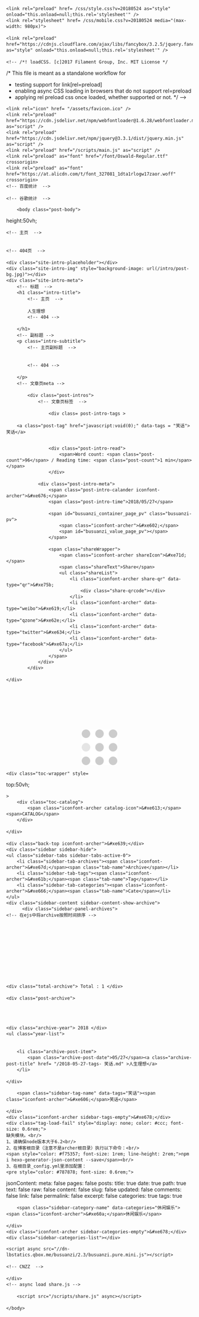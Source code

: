 <!DOCTYPE html>
<html>
    <!-- title -->




<head>
    <meta charset="utf-8">
    <meta name="viewport" content="width=device-width, initial-scale=1.0, user-scalable=no" >
    <meta name="author" content="my">
    <meta name="renderer" content="webkit">
    <meta name="copyright" content="my">
    <meta name="keywords" content="Hexo | my">
    <meta name="description" content="">
    <meta name="Cache-Control" content="no-cache">
    <meta http-equiv="X-UA-Compatible" content="IE=edge,chrome=1"/>
    <title>人生理想 · Blog</title>
    <style type="text/css">
    @font-face {
        font-family: 'Oswald-Regular';
        src: url("/font/Oswald-Regular.ttf");
    }

    body {
        margin: 0;
    }

    header,
    footer,
    .back-top,
    .sidebar,
    .container,
    .site-intro-meta,
    .toc-wrapper {
        display: none;
    }

    .site-intro {
        position: relative;
        z-index: 3;
        width: 100%;
        /* height: 50vh; */
        overflow: hidden;
    }

    .site-intro-placeholder {
        position: absolute;
        z-index: -2;
        top: 0;
        left: 0;
        width: calc(100% + 300px);
        height: 100%;
        background: repeating-linear-gradient(-45deg, #444 0, #444 80px, #333 80px, #333 160px);
        background-position: center center;
        transform: translate3d(-226px, 0, 0);
        animation: gradient-move 2.5s ease-out 0s 1;
    }

    @keyframes gradient-move {
        0% {
            transform: translate3d(-226px, 0, 0);
        }
        100% {
            transform: translate3d(0, 0, 0);
        }
    }

</style>

    <link rel="preload" href= /css/style.css?v=20180524 as="style" onload="this.onload=null;this.rel='stylesheet'" />
    <link rel="stylesheet" href= /css/mobile.css?v=20180524 media="(max-width: 980px)">
    
    <link rel="preload" href="https://cdnjs.cloudflare.com/ajax/libs/fancybox/3.2.5/jquery.fancybox.min.css" as="style" onload="this.onload=null;this.rel='stylesheet'" />
        
    <!-- /*! loadCSS. [c]2017 Filament Group, Inc. MIT License */
/* This file is meant as a standalone workflow for
- testing support for link[rel=preload]
- enabling async CSS loading in browsers that do not support rel=preload
- applying rel preload css once loaded, whether supported or not.
*/ -->
<script>
(function( w ){
	"use strict";
	// rel=preload support test
	if( !w.loadCSS ){
		w.loadCSS = function(){};
	}
	// define on the loadCSS obj
	var rp = loadCSS.relpreload = {};
	// rel=preload feature support test
	// runs once and returns a function for compat purposes
	rp.support = (function(){
		var ret;
		try {
			ret = w.document.createElement( "link" ).relList.supports( "preload" );
		} catch (e) {
			ret = false;
		}
		return function(){
			return ret;
		};
	})();

	// if preload isn't supported, get an asynchronous load by using a non-matching media attribute
	// then change that media back to its intended value on load
	rp.bindMediaToggle = function( link ){
		// remember existing media attr for ultimate state, or default to 'all'
		var finalMedia = link.media || "all";

		function enableStylesheet(){
			link.media = finalMedia;
		}

		// bind load handlers to enable media
		if( link.addEventListener ){
			link.addEventListener( "load", enableStylesheet );
		} else if( link.attachEvent ){
			link.attachEvent( "onload", enableStylesheet );
		}

		// Set rel and non-applicable media type to start an async request
		// note: timeout allows this to happen async to let rendering continue in IE
		setTimeout(function(){
			link.rel = "stylesheet";
			link.media = "only x";
		});
		// also enable media after 3 seconds,
		// which will catch very old browsers (android 2.x, old firefox) that don't support onload on link
		setTimeout( enableStylesheet, 3000 );
	};

	// loop through link elements in DOM
	rp.poly = function(){
		// double check this to prevent external calls from running
		if( rp.support() ){
			return;
		}
		var links = w.document.getElementsByTagName( "link" );
		for( var i = 0; i < links.length; i++ ){
			var link = links[ i ];
			// qualify links to those with rel=preload and as=style attrs
			if( link.rel === "preload" && link.getAttribute( "as" ) === "style" && !link.getAttribute( "data-loadcss" ) ){
				// prevent rerunning on link
				link.setAttribute( "data-loadcss", true );
				// bind listeners to toggle media back
				rp.bindMediaToggle( link );
			}
		}
	};

	// if unsupported, run the polyfill
	if( !rp.support() ){
		// run once at least
		rp.poly();

		// rerun poly on an interval until onload
		var run = w.setInterval( rp.poly, 500 );
		if( w.addEventListener ){
			w.addEventListener( "load", function(){
				rp.poly();
				w.clearInterval( run );
			} );
		} else if( w.attachEvent ){
			w.attachEvent( "onload", function(){
				rp.poly();
				w.clearInterval( run );
			} );
		}
	}


	// commonjs
	if( typeof exports !== "undefined" ){
		exports.loadCSS = loadCSS;
	}
	else {
		w.loadCSS = loadCSS;
	}
}( typeof global !== "undefined" ? global : this ) );
</script>

    <link rel="icon" href= "/assets/favicon.ico" />
    <link rel="preload" href="https://cdn.jsdelivr.net/npm/webfontloader@1.6.28/webfontloader.min.js" as="script" />    
    <link rel="preload" href="https://cdn.jsdelivr.net/npm/jquery@3.3.1/dist/jquery.min.js" as="script" />
    <link rel="preload" href="/scripts/main.js" as="script" />
    <link rel="preload" as="font" href="/font/Oswald-Regular.ttf" crossorigin>
    <link rel="preload" as="font" href="https://at.alicdn.com/t/font_327081_1dta1rlogw17zaor.woff" crossorigin>
    <!-- 百度统计  -->
    
    <!-- 谷歌统计  -->
    
</head>

    
        <body class="post-body">
    
    
<header class="header">

    <div class="read-progress"></div>
    <div class="header-sidebar-menu">&#xe775;</div>
    <!-- post页的toggle banner  -->
    
    <div class="banner">
            <div class="blog-title">
                <a href="/" >kiss4</a>
            </div>
            <div class="post-title">
                <a href="#" class="post-name">人生理想</a>
            </div>
    </div>
    
    <a class="home-link" href=/>kiss4</a>
</header>
    <div class="wrapper">
        <div class="site-intro" style=








height:50vh;

>
    
    <!-- 主页  -->
    
    
    <!-- 404页  -->
            
    <div class="site-intro-placeholder"></div>
    <div class="site-intro-img" style="background-image: url(/intro/post-bg.jpg)"></div>
    <div class="site-intro-meta">
        <!-- 标题  -->
        <h1 class="intro-title">
            <!-- 主页  -->
            
            人生理想
            <!-- 404 -->
            
        </h1>
        <!-- 副标题 -->
        <p class="intro-subtitle">
            <!-- 主页副标题  -->
            
            
            <!-- 404 -->
            
        </p>
        <!-- 文章页meta -->
        
            <div class="post-intros">
                <!-- 文章页标签  -->
                
                    <div class= post-intro-tags >
    
        <a class="post-tag" href="javascript:void(0);" data-tags = "笑话">笑话</a>
    
</div>
                
                
                    <div class="post-intro-read">
                        <span>Word count: <span class="post-count">96</span> / Reading time: <span class="post-count">1 min</span></span>
                    </div>
                
                <div class="post-intro-meta">
                    <span class="post-intro-calander iconfont-archer">&#xe676;</span>
                    <span class="post-intro-time">2018/05/27</span>
                    
                    <span id="busuanzi_container_page_pv" class="busuanzi-pv">
                        <span class="iconfont-archer">&#xe602;</span>
                        <span id="busuanzi_value_page_pv"></span>
                    </span>
                    
                    <span class="shareWrapper">
                        <span class="iconfont-archer shareIcon">&#xe71d;</span>
                        <span class="shareText">Share</span>
                        <ul class="shareList">
                            <li class="iconfont-archer share-qr" data-type="qr">&#xe75b;
                                <div class="share-qrcode"></div>
                            </li>
                            <li class="iconfont-archer" data-type="weibo">&#xe619;</li>
                            <li class="iconfont-archer" data-type="qzone">&#xe62e;</li>
                            <li class="iconfont-archer" data-type="twitter">&#xe634;</li>
                            <li class="iconfont-archer" data-type="facebook">&#xe67a;</li>
                        </ul>
                    </span>
                </div>
            </div>
        
    </div>
</div>
        <script>
  // load webfont-loader async, and add callback function
  function async(u, cb, err) {
    var d = document, t = 'script',
      o = d.createElement(t),
      s = d.getElementsByTagName(t)[0];
    o.src = u;
    if (cb) { o.addEventListener('load', function (e) { cb(null, e); }, false); }
    if (err) { o.addEventListener('error', function (e) { err(null, e); }, false); }
    s.parentNode.insertBefore(o, s);
  }
  
  // get user agent
  var browser = {
    versions: function () {
      var u = window.navigator.userAgent;
      return {
        userAgent: u,
        trident: u.indexOf('Trident') > -1, //IE内核
        presto: u.indexOf('Presto') > -1, //opera内核
        webKit: u.indexOf('AppleWebKit') > -1, //苹果、谷歌内核
        gecko: u.indexOf('Gecko') > -1 && u.indexOf('KHTML') == -1, //火狐内核
        mobile: !!u.match(/AppleWebKit.*Mobile.*/), //是否为移动终端
        ios: !!u.match(/\(i[^;]+;( U;)? CPU.+Mac OS X/), //ios终端
        android: u.indexOf('Android') > -1 || u.indexOf('Linux') > -1, //android终端或者uc浏览器
        iPhone: u.indexOf('iPhone') > -1 || u.indexOf('Mac') > -1, //是否为iPhone或者安卓QQ浏览器
        iPad: u.indexOf('iPad') > -1, //是否为iPad
        webApp: u.indexOf('Safari') == -1, //是否为web应用程序，没有头部与底部
        weixin: u.indexOf('MicroMessenger') == -1, //是否为微信浏览器
        uc: u.indexOf('UCBrowser') > -1 //是否为android下的UC浏览器
      };
    }()
  }
  console.log("userAgent:" + browser.versions.userAgent);

  // callback
  function fontLoaded() {
    console.log('font loaded');
    if (document.getElementsByClassName('site-intro-meta')) {
      document.getElementsByClassName('intro-title')[0].classList.add('intro-fade-in');
      document.getElementsByClassName('intro-subtitle')[0].classList.add('intro-fade-in');
      var postIntros = document.getElementsByClassName('post-intros')[0]
      if (postIntros) {
        postIntros.classList.add('post-fade-in');
      }
    }
  }

  // UC不支持跨域，所以直接显示
  function asyncCb(){
    if (browser.versions.uc) {
      console.log("UCBrowser");
      fontLoaded();
    } else {
      WebFont.load({
        custom: {
          families: ['Oswald-Regular']
        },
        loading: function () {  //所有字体开始加载
          // console.log('loading');
        },
        active: function () {  //所有字体已渲染
          fontLoaded();
        },
        inactive: function () { //字体预加载失败，无效字体或浏览器不支持加载
          console.log('inactive: timeout');
          fontLoaded();
        },
        timeout: 5000 // Set the timeout to two seconds
      });
    }
  }

  function asyncErr(){
    console.warn('script load from CDN failed, will load local script')
  }

  var asyncLoadWithFallBack = function(arr, success, reject) {
      var currReject = function(){
        reject()
        arr.shift()
        if(arr.length)
          async(arr[0], success, currReject)
        }

      async(arr[0], success, currReject)
  }

  asyncLoadWithFallBack([
    "https://cdn.jsdelivr.net/npm/webfontloader@1.6.28/webfontloader.min.js", 
    "https://cdn.bootcss.com/webfont/1.6.28/webfontloader.js",
    "/lib/webfontloader.min.js"
  ], asyncCb, asyncErr)
</script>        
        <img class="loading" src="/assets/loading.svg" style="display: block; margin: 6rem auto 0 auto; width: 6rem; height: 6rem;" />
        <div class="container container-unloaded">
            <main class="main post-page">
    <article class="article-entry">
        <p>有天晚上和小伙伴们喝多了，不知不觉聊到了人生理想。</p>
<p>到我时我说：“我的理想是和我老爸一样年薪百万！”</p>
<p>当时小伙伴们惊呆了，：“没想到你老子竟然是土豪！真TM荣幸能和你做朋友！！！”</p>
<p>我悠悠端起酒杯道：“不是啊，俺爹的理想，也是年薪百万啊。。。”</p>

    </article>
    <!-- license  -->
    
    <!-- paginator  -->
    <ul class="post-paginator">
        <li class="next">
            
        </li>
        <li class="previous">
            
        </li>
    </ul>
    <!-- 评论插件 -->
    <!-- 来必力City版安装代码 -->

<!-- City版安装代码已完成 -->
    
    
    <!--PC版-->

    <!--PC版-->


    
    <!-- 评论 -->
</main>
            <!-- profile -->
            
        </div>
        <footer class="footer footer-unloaded">
    <!-- social  -->
    
    <div class="social">
        
    
        
    
        
            
                <a href="//github.com/kiss4u" class="iconfont-archer github" target="_blank" title=github></a>
            
        
    
        
    
        
    
        
    
        
    
        
    
        
    
        
    
        
    
        
    
        
    
        
    
        
    
        
    
        
    

    </div>
    
    <!-- powered by Hexo  -->
    <div class="copyright">
        <span id="hexo-power">Powered by <a href="https://hexo.io/" target="_blank">Hexo</a></span><span class="iconfont-archer power">&#xe635;</span><span id="theme-info">theme <a href="https://github.com/fi3ework/hexo-theme-archer" target="_blank">Archer</a></span>
    </div>
    <!-- 不蒜子  -->
    
    <div class="busuanzi-container">
    
     
    <span id="busuanzi_container_site_pv">PV: <span id="busuanzi_value_site_pv"></span> :)</span>
    
    </div>
    
</footer>
    </div>
    <!-- toc -->
    
    <div class="toc-wrapper" style=
    







top:50vh;

    >
        <div class="toc-catalog">
            <span class="iconfont-archer catalog-icon">&#xe613;</span><span>CATALOG</span>
        </div>
        
    </div>
    
    <div class="back-top iconfont-archer">&#xe639;</div>
    <div class="sidebar sidebar-hide">
    <ul class="sidebar-tabs sidebar-tabs-active-0">
        <li class="sidebar-tab-archives"><span class="iconfont-archer">&#xe67d;</span><span class="tab-name">Archive</span></li>
        <li class="sidebar-tab-tags"><span class="iconfont-archer">&#xe61b;</span><span class="tab-name">Tag</span></li>
        <li class="sidebar-tab-categories"><span class="iconfont-archer">&#xe666;</span><span class="tab-name">Cate</span></li>
    </ul>
    <div class="sidebar-content sidebar-content-show-archive">
          <div class="sidebar-panel-archives">
    <!-- 在ejs中将archive按照时间排序 -->
    
    
    
    
    
    
    
    
    
    
    
    <div class="total-archive"> Total : 1 </div>
    
    <div class="post-archive">
    
    
    
    
    <div class="archive-year"> 2018 </div>
    <ul class="year-list">
    
    
        <li class="archive-post-item">
            <span class="archive-post-date">05/27</span><a class="archive-post-title" href= "/2018-05-27-tags- 笑话.md" >人生理想</a>
        </li>
    
    </div>
  </div>
        <div class="sidebar-panel-tags">
    <div class="sidebar-tags-name">
    
        <span class="sidebar-tag-name" data-tags="笑话"><span class="iconfont-archer">&#xe606;</span>笑话</span>
    
    </div>
    <div class="iconfont-archer sidebar-tags-empty">&#xe678;</div>
    <div class="tag-load-fail" style="display: none; color: #ccc; font-size: 0.6rem;">
    缺失模块。<br/>
    1、请确保node版本大于6.2<br/>
    2、在博客根目录（注意不是archer根目录）执行以下命令：<br/>
    <span style="color: #f75357; font-size: 1rem; line-height: 2rem;">npm i hexo-generator-json-content --save</span><br/>
    3、在根目录_config.yml里添加配置：
    <pre style="color: #787878; font-size: 0.6rem;">
jsonContent:
  meta: false
  pages: false
  posts:
    title: true
    date: true
    path: true
    text: false
    raw: false
    content: false
    slug: false
    updated: false
    comments: false
    link: false
    permalink: false
    excerpt: false
    categories: true
    tags: true</pre>
    </div> 
    <div class="sidebar-tags-list"></div>
</div>
        <div class="sidebar-panel-categories">
    <div class="sidebar-categories-name">
    
        <span class="sidebar-category-name" data-categories="休闲娱乐"><span class="iconfont-archer">&#xe60a;</span>休闲娱乐</span>
    
    </div>
    <div class="iconfont-archer sidebar-categories-empty">&#xe678;</div>
    <div class="sidebar-categories-list"></div>
</div>
    </div>
</div> 
    <script>
    var siteMeta = {
        root: '/',
        author: 'my'
    }
</script>
    <!-- CDN failover -->
    <script src="https://cdn.jsdelivr.net/npm/jquery@3.3.1/dist/jquery.min.js"></script>
    <script type="text/javascript">
        if (typeof window.$ === 'undefined')
        {
            console.warn('jquery load from jsdelivr failed, will load local script')
            document.write('<script src="/lib/jquery.min.js">\x3C/script>')
        }
    </script>
    <script src="/scripts/main.js"></script>
    <!-- busuanzi  -->
    
    <script async src="//dn-lbstatics.qbox.me/busuanzi/2.3/busuanzi.pure.mini.js"></script>
    
    <!-- CNZZ  -->
    
    </div>
    <!-- async load share.js -->
    
        <script src="/scripts/share.js" async></script>    
    
    </body>
</html>


